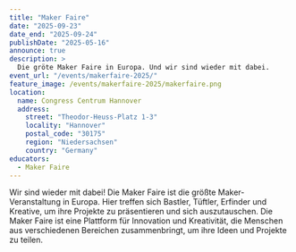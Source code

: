 ```yaml
---
title: "Maker Faire"
date: "2025-09-23"
date_end: "2025-09-24"
publishDate: "2025-05-16"
announce: true
description: >
  Die gröte Maker Faire in Europa. Und wir sind wieder mit dabei.
event_url: "/events/makerfaire-2025/"
feature_image: /events/makerfaire-2025/makerfaire.png
location:
  name: Congress Centrum Hannover
  address:
    street: "Theodor-Heuss-Platz 1-3"
    locality: "Hannover"
    postal_code: "30175"
    region: "Niedersachsen"
    country: "Germany"
educators:
  - Maker Faire
---
```


Wir sind wieder mit dabei! Die Maker Faire ist die größte Maker-Veranstaltung in Europa. Hier treffen sich Bastler, Tüftler, Erfinder und Kreative, um ihre Projekte zu präsentieren und sich auszutauschen. Die Maker Faire ist eine Plattform für Innovation und Kreativität, die Menschen aus verschiedenen Bereichen zusammenbringt, um ihre Ideen und Projekte zu teilen.